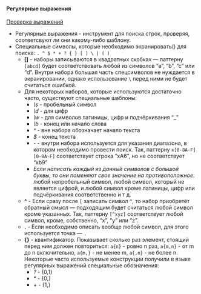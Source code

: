 #### Регулярные выражения
[Проверка выражений](https://regexr.com/)
+ Регулярные выражения - инструмент для поиска строк, проверяя, соответсвуют ли они какому-либо шаблону.
+ Специальные символы, которые необходимо экранировать(\) для поиска: `. ^ $ * + ? { } [ ] \ | ( )`
  + **[]** - наборы записываются в квадратных скобках — паттерну `[abcd]` будет соответствовать любой из символов “a”, “b”, “c” или “d”. Внутри набора большая часть спецсимволов не нуждается в экранировании, однако использование `\` перед ними не будет считаться ошибкой.
  + Для некоторых наборов, которые используются достаточно часто, существуют специальные шаблоны:
    + *\s* - пробельный символ
    + *\d* - для цифр
    + *\w* - для символов латиницы, цифр и подчёркивания “_”
    + *\b* - конец или начало слова
    + *^* - вне набора обозначает начало текста
    + *$* - конец текста
    + *-* - внутри набора используется для указания диапазона, в котором необходимо провести поиск. Так, паттерну `x[0-8A-F][0-8A-F]` соответствует строка “xA6”, но не соответствует “xb9”
    + *Если написать каждый из данный символов с большой буквы, то они поменяют свое значение на противоположное*: любой непробельный символ, любой символ, который не является цифрой, и любой символ кроме латиницы, цифр или подчёркивания соответственно и т д.
  + **^** - Если сразу после `[` записать символ `^`, то набор приобретёт обратный смысл — подходящим будет считаться любой символ кроме указанных. Так, паттерну `[^xyz]` соответствует любой символ, кроме, собственно, “x”, “y” или “z”.
  + **.** - Если необходимо описать вообще любой символ, для этого используется точка — `.`
  + **{}** - квантификатор. Показывает сколько раз элемент, стоящий перед ним должен повториться: `a{n}` - ровно n раз, `a{m,n}` - от m до n включительно, `a{m,}` - не менее m, `a{,n}` - не более n. Некоторые часто используемые конструкции получили в языке регулярных выражений специальные обозначения:
    + *?* - {0,1}
    + *\** - {0,}
    + *+* - {1,}